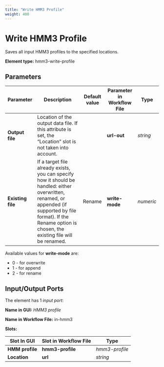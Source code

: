 ```yaml
---
title: "Write HMM3 Profile"
weight: 400
---
```



# Write HMM3 Profile

Saves all input HMM3 profiles to the specified locations.

**Element type:** hmm3-write-profile

Parameters
----------

| Parameter       | Description                                                                                                      | Default value | Parameter in Workflow File | Type    |
|-----------------|------------------------------------------------------------------------------------------------------------------|---------------|---------------------------|---------|
| **Output file** | Location of the output data file. If this attribute is set, the “Location” slot is not taken into account.       |               | **url-out**                | _string_ |
| **Existing file** | If a target file already exists, you can specify how it should be handled: either overwritten, renamed, or appended (if supported by file format). If the Rename option is chosen, the existing file will be renamed. | Rename        | **write-mode**             | _numeric_ |

Available values for **write-mode** are:

- 0 - for overwrite
- 1 - for append
- 2 - for rename

Input/Output Ports
------------------

The element has 1 _input port_:

**Name in GUI:** _HMM3 profile_

**Name in Workflow File:** in-hmm3

**Slots:**

| Slot In GUI   | Slot in Workflow File | Type          |
|---------------|-----------------------|---------------|
| **HMM profile** | **hmm3-profile**      | _hmm3-profile_ |
| **Location**  | **url**               | _string_      |